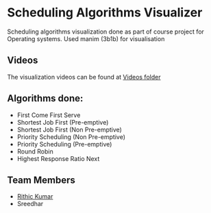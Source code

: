 # Scheduling Algorithms Visualizer
Scheduling algorithms visualization done as part of course project for Operating systems. Used manim (3b1b) for visualisation


## Videos 

  The visualization videos can be found at [Videos folder](https://github.com/Viknesh-Rajaramon/Scheduling-Algorithms-Visualiser/tree/main/Video_and_scripts/media/videos)


## Algorithms done:

- First Come First Serve 
- Shortest Job First (Pre-emptive)
- Shortest Job First (Non Pre-emptive)
- Priority Scheduling (Non Pre-emptive)
- Priority Scheduling (Pre-emptive)
- Round Robin
- Highest Response Ratio Next


## Team Members

- [Rithic Kumar](https://github.com/Rit-ctrl/Scheduling-algo-with-viz)
- Sreedhar
